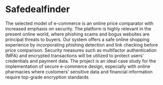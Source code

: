 # Safedealfinder
The selected model of e-commerce is an online price comparator with increased emphasis on 
security. The platform is highly relevant in the present online world, where phishing scams and 
bogus websites are principal threats to buyers. Our system offers a safe online shopping experience 
by incorporating phishing detection and link checking before price comparison. Security measures 
such as multifactor authentication (MFA) and encrypted transactions will be utilized to protect 
users' credentials and payment data. The project is an ideal case study for the implementation of 
secure e-commerce design, especially with online pharmacies where customers' sensitive data and 
financial information require top-grade encryption standards
